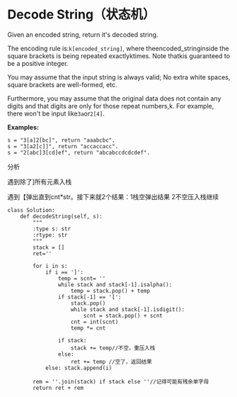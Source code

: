 # Decode String（状态机）

Given an encoded string, return it's decoded string.

The encoding rule is:`k[encoded_string]`, where theencoded\_stringinside the square brackets is being repeated exactlyktimes. Note thatkis guaranteed to be a positive integer.

You may assume that the input string is always valid; No extra white spaces, square brackets are well-formed, etc.

Furthermore, you may assume that the original data does not contain any digits and that digits are only for those repeat numbers,k. For example, there won't be input like`3a`or`2[4]`.

**Examples:**

```text
s = "3[a]2[bc]", return "aaabcbc".
s = "3[a2[c]]", return "accaccacc".
s = "2[abc]3[cd]ef", return "abcabccdcdcdef".
```

分析

遇到除了\]所有元素入栈

遇到【弹出直到cnt\*str。接下来就2个结果：1栈空弹出结果 2不空压入栈继续

```text
class Solution:
    def decodeString(self, s):
        """
        :type s: str
        :rtype: str
        """
        stack = []
        ret=''

        for i in s:
            if i == ']':
                temp = scnt= ''
                while stack and stack[-1].isalpha():
                    temp = stack.pop() + temp
                if stack[-1] == '[':
                    stack.pop()
                    while stack and stack[-1].isdigit():
                        scnt = stack.pop() + scnt
                    cnt = int(scnt)
                    temp *= cnt                

                if stack:    
                    stack += temp//不空，重压入栈
                else:
                    ret += temp //空了，返回结果           
            else: stack.append(i)

        rem = ''.join(stack) if stack else ''//记得可能有残余单字母
        return ret + rem
```

